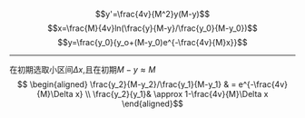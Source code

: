 $$y'=\frac{4v}{M^2}y(M-y)$$
$$x=\frac{M}{4v}ln(\frac{y}{M-y}/\frac{y_0}{M-y_0})$$
$$y=\frac{y_0}{y_o+(M-y_0)e^{-\frac{4v}{M}x}}$$

---
在初期选取小区间$\Delta x$,且在初期$M-y \approx M$
$$
\begin{aligned}
\frac{y_2}{M-y_2}/\frac{y_1}{M-y_1} & = e^{-\frac{4v}{M}\Delta x} \\
\frac{y_2}{y_1}& \approx 1-\frac{4v}{M}\Delta x
\end{aligned}$$
<!--stackedit_data:
eyJoaXN0b3J5IjpbNTk0ODk1MV19
-->